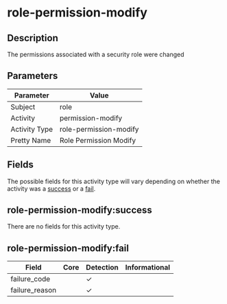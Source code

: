 role-permission-modify
======================

Description
-----------
The permissions associated with a security role were changed

Parameters
----------
| Parameter     | Value                  |
| ------------- | ---------------------- |
| Subject       | role                   |
| Activity      | permission-modify      |
| Activity Type | role-permission-modify |
| Pretty Name   | Role Permission Modify |


Fields
------

The possible fields for this activity type will vary depending on whether the activity was a [success](#role-permission-modifysuccess) or a [fail](#role-permission-modifyfail).


role-permission-modify:success
------------------------------

There are no fields for this activity type.


role-permission-modify:fail
---------------------------

| Field          | Core | Detection | Informational |
| -------------- | ---- | --------- | ------------- |
| failure_code   |      | &#10003;  |               |
| failure_reason |      | &#10003;  |               |